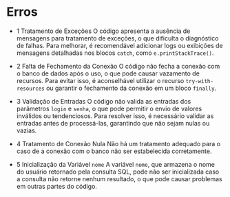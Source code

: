 

# Erros

- 1 Tratamento de Exceções
O código apresenta a ausência de mensagens para tratamento de exceções, o que dificulta o diagnóstico de falhas. Para melhorar, é recomendável adicionar logs ou exibições de mensagens detalhadas nos blocos `catch`, como `e.printStackTrace()`.

- 2 Falta de Fechamento da Conexão
O código não fecha a conexão com o banco de dados após o uso, o que pode causar vazamento de recursos. Para evitar isso, é aconselhável utilizar o recurso `try-with-resources` ou garantir o fechamento da conexão em um bloco `finally`.

- 3 Validação de Entradas
O código não valida as entradas dos parâmetros `login` e `senha`, o que pode permitir o envio de valores inválidos ou tendenciosos. Para resolver isso, é necessário validar as entradas antes de processá-las, garantindo que não sejam nulas ou vazias.

- 4 Tratamento de Conexão Nula
Não há um tratamento adequado para o caso de a conexão com o banco não ser estabelecida corretamente. 

- 5 Inicialização da Variável `nome`
A variável `nome`, que armazena o nome do usuário retornado pela consulta SQL, pode não ser inicializada caso a consulta não retorne nenhum resultado, o que pode causar problemas em outras partes do código.